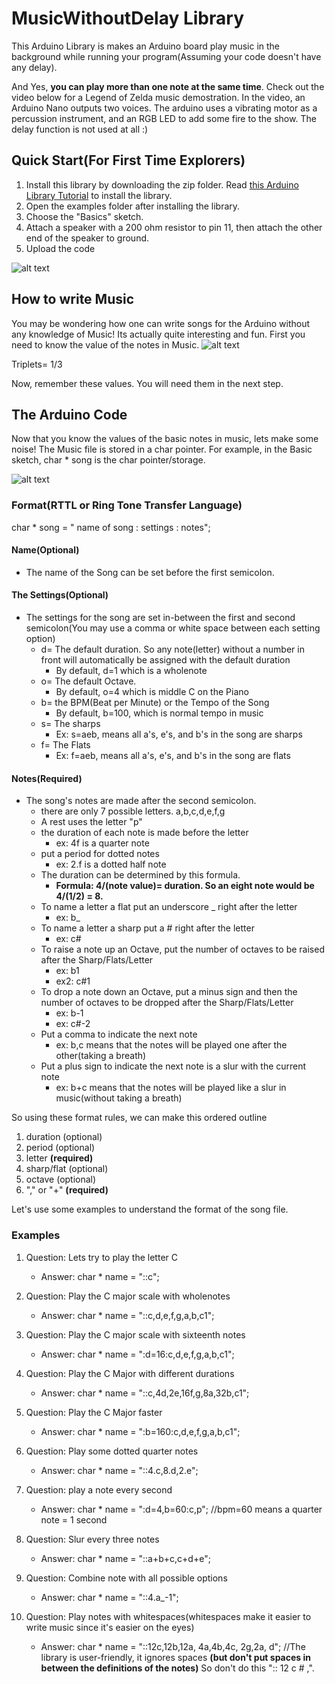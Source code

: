 # MusicWithoutDelay Library

This Arduino Library is makes an Arduino board play music in the background while running your program(Assuming your code doesn't have any delay).

And Yes, **you can play more than one note at the same time**.  Check out the video below for a Legend of Zelda music demostration.  In the video, an Arduino Nano outputs two voices. The arduino uses a vibrating motor as a percussion instrument, and an RGB LED to add some fire to the show.  The delay function is not used at all :)

## Quick Start(For First Time Explorers)
   1. Install this library by downloading the zip folder.  Read [this Arduino Library Tutorial](https://www.arduino.cc/en/Guide/Libraries) to install the library.
   2. Open the examples folder after installing the library.  
   3. Choose the "Basics" sketch.
   4. Attach a speaker with a 200 ohm resistor to pin 11, then attach the other end of the speaker to ground.
   5. Upload the code
   
![alt text](https://raw.githubusercontent.com/nathanRamaNoodles/MusicWithoutDelay-LIbrary/master/MusicWithoutDelay.png "Schematic")

## How to write Music

   You may be wondering how one can write songs for the Arduino without any knowledge of Music!  Its actually quite interesting and fun.  First you need to know the value of the notes in Music.
   ![alt text](http://ezstrummer.com/ezriffs/demo/notes_rests.gif "Note Values")
   
   Triplets= 1/3
   
   Now, remember these values.
   You will need them in the next step.
 ## The Arduino Code
 
   Now that you know the values of the basic notes in music, lets make some noise!
 The Music file is stored in a char pointer.  For example, in the Basic sketch, char * song is the char pointer/storage.
 
 ![alt text](https://raw.githubusercontent.com/nathanRamaNoodles/MusicWithoutDelay-LIbrary/master/char%20song.PNG "storage Variable")

### Format(RTTL or Ring Tone Transfer Language)
  char * song =  " name of song : settings : notes";
  #### Name(Optional)
  
  * The name of the Song can be set before the first semicolon.
  
  #### The Settings(Optional)
  
  * The settings for the song are set in-between the first and second semicolon(You may use a comma or white space between each setting option) 
    * d= The default duration. So any note(letter) without a number in front will automatically be assigned with the default duration
      * By default, d=1 which is a wholenote
    * o= The default Octave.
      * By default, o=4 which is middle C on the Piano
    * b= the BPM(Beat per Minute) or the Tempo of the Song
      * By default, b=100, which is normal tempo in music
    * s= The sharps
      * Ex: s=aeb, means all a's, e's, and b's in the song are sharps
    * f= The Flats
      * Ex: f=aeb, means all a's, e's, and b's in the song are flats
  
  #### Notes(Required)
  
  * The song's notes are made after the second semicolon.
    * there are only 7 possible letters. a,b,c,d,e,f,g
    * A rest uses the letter "p"
    * the duration of each note is made before the letter
      * ex: 4f is a quarter note
    * put a period for dotted notes
      * ex: 2.f is a dotted half note
    * The duration can be determined by this formula.
      * **Formula: 4/(note value)= duration.  So an eight note would be 4/(1/2) = 8.**
    * To name a letter a flat put an underscore _ right after the letter
      * ex: b_
    * To name a letter a sharp put a # right after the letter
      * ex: c#
    * To raise a note up an Octave, put the number of octaves to be raised after the Sharp/Flats/Letter
      * ex: b1 
      * ex2: c#1
    * To drop a note down an Octave, put a minus sign and then the number of octaves to be dropped after the Sharp/Flats/Letter
      * ex: b-1
      * ex: c#-2
    * Put a comma to indicate the next note
      * ex: b,c  means that the notes will be played one after the other(taking a breath)
    * Put a plus sign to indicate the next note is a slur with the current note
      * ex: b+c  means that the notes will be played like a slur in music(without taking a breath)
    
So using these format rules, we can make this ordered outline
1. duration   (optional)
2. period     (optional)
3. letter     **(required)**
4. sharp/flat (optional)
5. octave     (optional)
6. "," or "+" **(required)**    
    
Let's use some examples to understand the format of the song file.  

### Examples
1. Question: Lets try to play the letter C    
   * Answer: char * name = "::c";

2. Question: Play the C major scale with wholenotes  
   * Answer: char * name = "::c,d,e,f,g,a,b,c1";

3. Question: Play the C major scale with sixteenth notes
   * Answer: char * name = ":d=16:c,d,e,f,g,a,b,c1";

4. Question: Play the C Major with different durations
   * Answer: char * name = "::c,4d,2e,16f,g,8a,32b,c1";

5. Question: Play the C Major faster
   * Answer: char * name = ":b=160:c,d,e,f,g,a,b,c1";

6. Question: Play some dotted quarter notes
   * Answer: char * name = "::4.c,8.d,2.e";

7. Question: play a note every second
   * Answer: char * name = ":d=4,b=60:c,p";  //bpm=60 means a quarter note = 1 second

8. Question: Slur every three notes
   * Answer: char * name = "::a+b+c,c+d+e";

9. Question: Combine note with all possible options
   * Answer: char * name = "::4.a_-1";
   
10. Question: Play notes with whitespaces(whitespaces make it easier to write music since it's easier on the eyes)
    * Answer: char * name = "::12c,12b,12a,    4a,4b,4c,   2g,2a,  d";  //The library is user-friendly, it ignores spaces **(but don't put spaces in between the definitions of the notes)** So don't do this ":: 12 c # ,".
    
